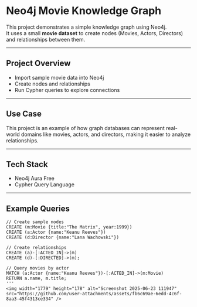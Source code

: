 # Neo4j Movie Knowledge Graph

This project demonstrates a simple knowledge graph using Neo4j.  
It uses a small **movie dataset** to create nodes (Movies, Actors, Directors) and relationships between them.

---

## Project Overview
- Import sample movie data into Neo4j
- Create nodes and relationships
- Run Cypher queries to explore connections

---

## Use Case
This project is an example of how graph databases can represent real-world domains like movies, actors, and directors, making it easier to analyze relationships.

---

## Tech Stack
- Neo4j Aura Free
- Cypher Query Language

---

## Example Queries
```cypher
// Create sample nodes
CREATE (m:Movie {title:"The Matrix", year:1999})
CREATE (a:Actor {name:"Keanu Reeves"})
CREATE (d:Director {name:"Lana Wachowski"})

// Create relationships
CREATE (a)-[:ACTED_IN]->(m)
CREATE (d)-[:DIRECTED]->(m);

// Query movies by actor
MATCH (a:Actor {name:"Keanu Reeves"})-[:ACTED_IN]->(m:Movie)
RETURN a.name, m.title;
'''
<img width="1779" height="178" alt="Screenshot 2025-06-23 111947" src="https://github.com/user-attachments/assets/fb6c69ae-6edd-4c6f-8aa3-45f4313ce334" />

